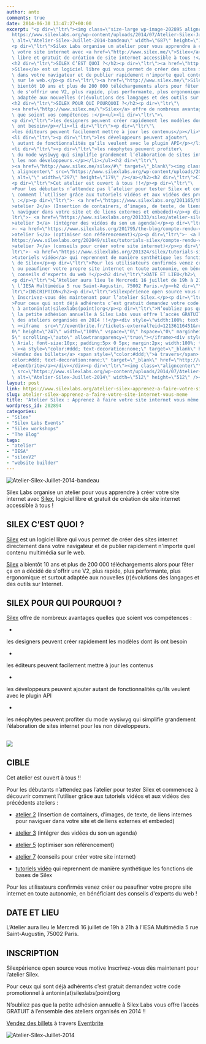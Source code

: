 ```yaml
---
author: anto
comments: true
date: 2014-06-30 13:47:27+00:00
excerpt: "<p dir=\"ltr\"><img class=\"size-large wp-image-202895 aligncenter\" src=\"\
  https://www.silexlabs.org/wp-content/uploads/2014/07/Atelier-Silex-Juillet-2014-bandeau-687x172.png\"\
  \ alt=\"Atelier-Silex-Juillet-2014-bandeau\" width=\"687\" height=\"172\" /></p>\
  <p dir=\"ltr\">Silex Labs organise un atelier pour vous apprendre à créer\
  \ votre site internet avec <a href=\"http://www.silex.me/\">Silex</a>, logiciel\
  \ libre et gratuit de création de site internet accessible à tous !</p>\
  <h2 dir=\"ltr\">SILEX C’EST QUOI ?</h2><p dir=\"ltr\"><a href=\"http://www.silex.me/\"\
  >Silex</a> est un logiciel libre qui vous permet de créer des sites internet directement\
  \ dans votre navigateur et de publier rapidement n'importe quel contenu multimédia\
  \ sur le web.</p><p dir=\"ltr\"><a href=\"http://www.silex.me/\">Silex</a> a\
  \ bientôt 10 ans et plus de 200 000 téléchargements alors pour fêter ça on a décidé\
  \ de s'offrir une V2, plus rapide, plus performante, plus ergonomique et surtout\
  \ adaptée aux nouvelles (r)évolutions des langages et des outils sur Internet.</p>\
  <h2 dir=\"ltr\">SILEX POUR QUI POURQUOI ?</h2><p dir=\"ltr\"\
  ><a href=\"http://www.silex.me/\">Silex</a> offre de nombreux avantages quelles\
  \ que soient vos compétences :</p><ul><li dir=\"ltr\">\
  <p dir=\"ltr\">les designers peuvent créer rapidement les modèles dont ils\
  \ ont besoin</p></li><li dir=\"ltr\"><p dir=\"ltr\"\
  >les éditeurs peuvent facilement mettre à jour les contenus</p></li>\
  <li dir=\"ltr\"><p dir=\"ltr\">les développeurs peuvent ajouter\
  \ autant de fonctionnalités qu’ils veulent avec le plugin API</p></li>\
  <li dir=\"ltr\"><p dir=\"ltr\">les néophytes peuvent profiter\
  \ du mode wysiwyg qui simplifie grandement l’élaboration de sites internet pour\
  \ les non développeurs.</p></li></ul><h2 dir=\"ltr\"\
  ><a href=\"http://www.silex.me/silex/#\" target=\"_blank\"><img class=\" wp-image-201157\
  \ aligncenter\" src=\"https://www.silexlabs.org/wp-content/uploads/2014/01/macbook-silex.png\"\
  \ alt=\"\" width=\"297\" height=\"179\" /></a></h2><h2 dir=\"ltr\">CIBLE</h2>\
  <p dir=\"ltr\">Cet atelier est ouvert à tous !!</p><p dir=\"ltr\"\
  >Pour les débutants n’attendez pas l’atelier pour tester Silex et commencez à découvrir\
  \ comment l’utiliser grâce aux tutoriels vidéos et aux vidéos des précédents ateliers\
  \ :</p><p dir=\"ltr\">- <a href=\"https://www.silexlabs.org/201165/the-blog/master-class-silex-atelier-2-liens-internes-externes-et-embeded/\"\
  >atelier 2</a> (Insertion de containers, d’images, de texte, de liens internes pour\
  \ naviguer dans votre site et de liens externes et embeded)</p><p dir=\"\
  ltr\">- <a href=\"https://www.silexlabs.org/201333/silex/atelier-silex-3-liens-internes-liens-externes-et-liens-embeded/\"\
  >atelier 3</a> (intégrer des vidéos du son un agenda)</p><p dir=\"ltr\"\
  >- <a href=\"https://www.silexlabs.org/201795/the-blog/compte-rendu-video-de-latelier-5-optimiser-son-referencement/\"\
  >atelier 5</a> (optimiser son référencement)</p><p dir=\"ltr\">- <a href=\"\
  https://www.silexlabs.org/202049/silex/tutorials-silex/compte-rendu-video-de-latelier-7-faites-votre-site/\"\
  >atelier 7</a> (conseils pour créer votre site internet)</p><p dir=\"\
  ltr\">- <a href=\"https://www.silexlabs.org/201324/silex/tutorials-silex/tutoriels-video-silex/\"\
  >tutoriels vidéo</a> qui reprennent de manière synthétique les fonctions de bases\
  \ de Silex</p><p dir=\"ltr\">Pour les utilisateurs confirmés venez créer\
  \ ou peaufiner votre propre site internet en toute autonomie, en bénéficiant des\
  \ conseils d'experts du web !</p><h2 dir=\"ltr\">DATE ET LIEU</h2>\
  <p dir=\"ltr\">L’Atelier aura lieu le Mercredi 16 juillet de 19h à 21h à\
  \ l’IESA Multimédia 5 rue Saint-Augustin, 75002 Paris.</p><h2 dir=\"\
  ltr\">INSCRIPTION</h2><p dir=\"ltr\">Silexpérience open source vous motive\
  \ Inscrivez-vous dès maintenant pour l’atelier Silex.</p><p dir=\"ltr\"\
  >Pour ceux qui sont déjà adhérents c’est gratuit demandez votre code promotionnel\
  \ à antonin(at)silexlabs(point)org</p><p dir=\"ltr\">N’oubliez pas que\
  \ la petite adhésion annuelle à Silex Labs vous offre l’accès GRATUIT à l’ensemble\
  \ des ateliers organisés en 2014 !!</p><div style=\"width:100%; text-align:left;\"\
  \ ><iframe  src=\"//eventbrite.fr/tickets-external?eid=12136116451&ref=etckt\" frameborder=\"\
  0\" height=\"247\" width=\"100%\" vspace=\"0\" hspace=\"0\" marginheight=\"5\" marginwidth=\"\
  5\" scrolling=\"auto\" allowtransparency=\"true\"></iframe><div style=\"font-family:Helvetica,\
  \ Arial; font-size:10px; padding:5px 0 5px; margin:2px; width:100%; text-align:left;\"\
  \ ><a style=\"color:#ddd; text-decoration:none;\" target=\"_blank\" href=\"http://www.eventbrite.fr/r/etckt\"\
  >Vendez des billets</a> <span style=\"color:#ddd;\">à travers</span> <a style=\"\
  color:#ddd; text-decoration:none;\" target=\"_blank\" href=\"http://www.eventbrite.fr?ref=etckt\"\
  >Eventbrite</a></div></div><p dir=\"ltr\"><img class=\"aligncenter\"\
  \ src=\"https://www.silexlabs.org/wp-content/uploads/2014/07/Atelier-Silex-Juillet-2014.png\"\
  \ alt=\"Atelier-Silex-Juillet-2014\" width=\"512\" height=\"512\" /></p>"
layout: post
link: https://www.silexlabs.org/atelier-silex-apprenez-a-faire-votre-site-internet-vous-meme/
slug: atelier-silex-apprenez-a-faire-votre-site-internet-vous-meme
title: 'Atelier Silex : Apprenez à faire votre site internet vous même !!'
wordpress_id: 202894
categories:
- "Silex"
- "Silex Labs Events"
- "Silex workshops"
- "The Blog"
tags:
- "atelier"
- "IESA"
- "silexV2"
- "website builder"
---
```


![Atelier-Silex-Juillet-2014-bandeau](https://www.silexlabs.org/wp-content/uploads/2014/07/Atelier-Silex-Juillet-2014-bandeau-687x172.png)




Silex Labs organise un atelier pour vous apprendre à créer votre site internet avec [Silex](http://www.silex.me/), logiciel libre et gratuit de création de site internet accessible à tous !





## SILEX C’EST QUOI ?




[Silex](http://www.silex.me/) est un logiciel libre qui vous permet de créer des sites internet directement dans votre navigateur et de publier rapidement n'importe quel contenu multimédia sur le web.




[Silex](http://www.silex.me/) a bientôt 10 ans et plus de 200 000 téléchargements alors pour fêter ça on a décidé de s'offrir une V2, plus rapide, plus performante, plus ergonomique et surtout adaptée aux nouvelles (r)évolutions des langages et des outils sur Internet.





## SILEX POUR QUI POURQUOI ?




[Silex](http://www.silex.me/) offre de nombreux avantages quelles que soient vos compétences :







  *


les designers peuvent créer rapidement les modèles dont ils ont besoin





  *


les éditeurs peuvent facilement mettre à jour les contenus





  *


les développeurs peuvent ajouter autant de fonctionnalités qu’ils veulent avec le plugin API





  *


les néophytes peuvent profiter du mode wysiwyg qui simplifie grandement l’élaboration de sites internet pour les non développeurs.







## [![](https://www.silexlabs.org/wp-content/uploads/2014/01/macbook-silex.png)](http://www.silex.me/silex/#)




## CIBLE




Cet atelier est ouvert à tous !!




Pour les débutants n’attendez pas l’atelier pour tester Silex et commencez à découvrir comment l’utiliser grâce aux tutoriels vidéos et aux vidéos des précédents ateliers :




- [atelier 2](https://www.silexlabs.org/201165/the-blog/master-class-silex-atelier-2-liens-internes-externes-et-embeded/) (Insertion de containers, d’images, de texte, de liens internes pour naviguer dans votre site et de liens externes et embeded)




- [atelier 3](https://www.silexlabs.org/201333/silex/atelier-silex-3-liens-internes-liens-externes-et-liens-embeded/) (intégrer des vidéos du son un agenda)




- [atelier 5](https://www.silexlabs.org/201795/the-blog/compte-rendu-video-de-latelier-5-optimiser-son-referencement/) (optimiser son référencement)




- [atelier 7](https://www.silexlabs.org/202049/silex/tutorials-silex/compte-rendu-video-de-latelier-7-faites-votre-site/) (conseils pour créer votre site internet)




- [tutoriels vidéo](https://www.silexlabs.org/201324/silex/tutorials-silex/tutoriels-video-silex/) qui reprennent de manière synthétique les fonctions de bases de Silex




Pour les utilisateurs confirmés venez créer ou peaufiner votre propre site internet en toute autonomie, en bénéficiant des conseils d'experts du web !





## DATE ET LIEU




L’Atelier aura lieu le Mercredi 16 juillet de 19h à 21h à l’IESA Multimédia 5 rue Saint-Augustin, 75002 Paris.





## INSCRIPTION




Silexpérience open source vous motive Inscrivez-vous dès maintenant pour l’atelier Silex.




Pour ceux qui sont déjà adhérents c’est gratuit demandez votre code promotionnel à antonin(at)silexlabs(point)org




N’oubliez pas que la petite adhésion annuelle à Silex Labs vous offre l’accès GRATUIT à l’ensemble des ateliers organisés en 2014 !!





[Vendez des billets](http://www.eventbrite.fr/r/etckt) à travers [Eventbrite](http://www.eventbrite.fr?ref=etckt)





![Atelier-Silex-Juillet-2014](https://www.silexlabs.org/wp-content/uploads/2014/07/Atelier-Silex-Juillet-2014.png)
